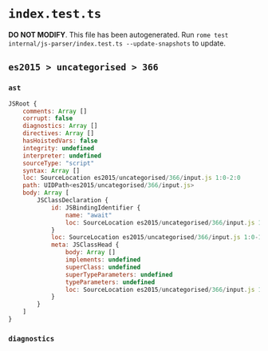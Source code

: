 # `index.test.ts`

**DO NOT MODIFY**. This file has been autogenerated. Run `rome test internal/js-parser/index.test.ts --update-snapshots` to update.

## `es2015 > uncategorised > 366`

### `ast`

```javascript
JSRoot {
	comments: Array []
	corrupt: false
	diagnostics: Array []
	directives: Array []
	hasHoistedVars: false
	integrity: undefined
	interpreter: undefined
	sourceType: "script"
	syntax: Array []
	loc: SourceLocation es2015/uncategorised/366/input.js 1:0-2:0
	path: UIDPath<es2015/uncategorised/366/input.js>
	body: Array [
		JSClassDeclaration {
			id: JSBindingIdentifier {
				name: "await"
				loc: SourceLocation es2015/uncategorised/366/input.js 1:6-1:11 (await)
			}
			loc: SourceLocation es2015/uncategorised/366/input.js 1:0-1:14
			meta: JSClassHead {
				body: Array []
				implements: undefined
				superClass: undefined
				superTypeParameters: undefined
				typeParameters: undefined
				loc: SourceLocation es2015/uncategorised/366/input.js 1:0-1:14
			}
		}
	]
}
```

### `diagnostics`

```

```
